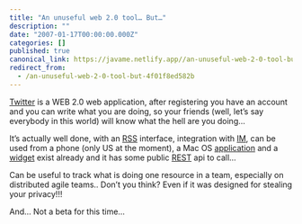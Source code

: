 ```yaml
---
title: "An unuseful web 2.0 tool… But…"
description: ""
date: "2007-01-17T00:00:00.000Z"
categories: []
published: true
canonical_link: https://javame.netlify.app//an-unuseful-web-2-0-tool-but-4f01f8ed582b
redirect_from:
  - /an-unuseful-web-2-0-tool-but-4f01f8ed582b
---
```


[Twitter](http://twitter.com/) is a WEB 2.0 web application, after registering you have an account and you can write what you are doing, so your friends (well, let’s say everybody in this world) will know what the hell are you doing…

It’s actually well done, with an [RSS](http://twitter.com/statuses/friends_timeline/655073.rss) interface, integration with [IM](http://twitter.com/devices), can be used from a phone (only US at the moment), a Mac OS [application](http://www.versiontracker.com/dyn/moreinfo/macosx/31609) and a [widget](http://www.apple.com/downloads/dashboard/email_messaging/twidgettwitterdashboardwidget.html) exist already and it has some public [REST](http://twitter.com/help/api) api to call…

Can be useful to track what is doing one resource in a team, especially on distributed agile teams.. Don’t you think? Even if it was designed for stealing your privacy!!!

And… Not a beta for this time…
